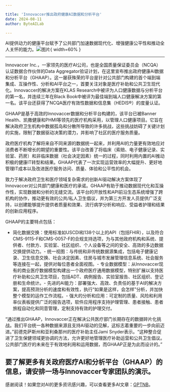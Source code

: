 ```yaml
---

title: 'Innovaccer推出政府健康AI数据和分析平台'
date: 2024-08-11
author: ByteAILab

---
```


AI提供动力的健康平台赋予了公共部门加速数据现代化、增强健康公平性和推动全人关怀的能力。![图片](https://ai-techpark.com/wp-content/uploads/2024/08/Innovaccer-960x540.jpg){ width=60% }

---
Innovaccer Inc.，一家领先的医疗AI公司，也是全国质量保证委员会（NCQA）认证数据合作伙伴的Data Aggregator验证计划，在这里宣布推出政府健康AI数据和分析平台（GHAAP）。这一屡获殊荣的平台是针对公共部门构建的首个端到端集成、互操作性、分析和AI平台之一，首要关注对象是医疗补助和公共卫生现代化。Innovaccer的解决方案在KLAS Research中被评为人口健康数据与分析平台的第一名，并连续三年在Black Book中被评为最佳端到端人口健康解决方案的第一名。该平台还获得了NCQA医疗有效性数据和信息集（HEDIS®）的度量认证。

GHAAP是基于高效的Innovaccer数据和分析平台构建的，该平台已被Banner Health、凯撒健康和PHMI等领先的医疗机构采用，以管理人口健康项目。它旨在解决政府卫生机构中数据孤岛和分散所导致的许多挑战，这些挑战妨碍了关键计划的实施，限制了数据驱动决策的潜力，并影响了社区的医疗服务质量。

政府医疗机构了解将来自不同来源的数据统一起来，并利用AI的力量更有效地应对消费者不断增长的期望的重要性。该平台改善了将临床（索赔、电子健康记录、实验室、药房）和非临床数据（社会决定因素）统一的过程，同时利用内置的AI推动积极的健康IT转型和结果。GHAAP代表了一次实现运营效率的大幅提升、更好地管理IT成本以及改进医疗服务访问、质量、体验和公平性的机会。

致力于解决政府卫生和医疗领域复杂需求的创新AI驱动解决方案体现了Innovaccer对公共部门健康和医疗的承诺。GHAAP有助于推动数据现代化和互操作性，实现数据和分析的无缝交流。该平台的开放性和API前沿生态系统增强了跨机构的协作，推动更有效的公共/私人卫生倡议，并为第三方开发人员提供广泛支持，以创建能够提升提供者质量和效果、流行病学分析和响应、受益者护理和结果的创新应用程序。

GHAAP的主要特点包括：

- 简化数据交换：使用标准如USCDI和138个以上的API（包括FHIR），以及符合CMS-9115-F和CMS-0057-F的合规支持选项，为与其他政府机构和系统、提供者、付款方、实验室、社区组织、个人设备等之间的安全、高效的多边数据交换提供动力。- 统一视图：与传统和非传统数据源集成，包括电子健康记录、卫生信息交换、社会决定因素、住房与城市发展管理信息系统、社会服务等连接在一起，提供对每位患者全面视图。- 专业数据模型：从Innovaccer现有的商业医疗数据模型构建出一个政府医疗通用数据模型，特别扩展以支持医疗补助和公共卫生项目，包括ADT、病例报告、实验室报告、社区组织、登记册和生命统计。- 先进的AI能力：部署强大、高效、负责任的基于AI的解决方案，提高预测分析的速度和有效性，执行“如果是这样，会怎样”分析，并加快整个模型的运作工作流程。- 强大的分析和应用：可定制的质量、风险和利用率仪表板提供广泛的报告选项，软件应用程序支持护理管理、患者接触、患者旅程自动化和同意管理，定制支持有效的护理交付。

“通过推出GHAAP，Innovaccer正在解决公共医疗部门长期存在的数据碎片化挑战。我们平台统一各种数据来源且支持AI驱动的见解，这标志着重要的一步向前迈进。”前德克萨斯州和亚利桑那州的医疗补助主任Jami Snyder表示。“这种整合促进了卫生保健领域更协调的方法，允许更好地管理医疗补助运营和公共卫生倡议。公共部门医疗的未来在于有效地利用和运用数据，而GHAAP正是为此而设计的。”

要了解更多有关政府医疗AI和分析平台（GHAAP）的信息，请安排一场与Innovaccer专家团队的演示。
---
感谢阅读！如果您对AI的更多资讯感兴趣，可以查看更多AI文章：[GPTNB](https://gptnb.com)。